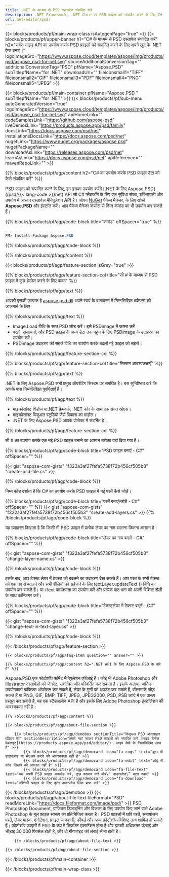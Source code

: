 ```yaml
---
title: .NET के माध्यम से PSD दस्तावेज़ संपादित करें
description: .NET Framework, .NET Core पर PSD फ़ाइल को संपादित करने के लिए C# स्रोत कोड।
url: net/editor/psd/
---
```


{{< blocks/products/pf/main-wrap-class isAutogenPage="true" >}}
{{< blocks/products/pf/upper-banner h1="C# के माध्यम से PSD दस्तावेज़ संपादित करें" h2="सर्वर-साइड API का उपयोग करके PSD फ़ाइलों को संपादित करने के लिए अपने खुद के .NET ऐप्स बनाएं।" logoImageSrc="https://www.aspose.cloud/templates/aspose/img/products/psd/aspose_psd-for-net.svg" sourceAdditionalConversionTag="" additionalConversionTag="PSD" pfName="Aspose.PSD" subTitlepfName="for .NET" downloadUrl="" fileiconsmall1="TIFF" fileiconsmall2="GIF" fileiconsmall3="PDF" fileiconsmall4="PNG" fileiconsmall5="JPEG" >}}

{{< blocks/products/pf/main-container pfName="Aspose.PSD " subTitlepfName="for .NET" >}}
{{< blocks/products/pf/sub-menu autoGeneratedVersion="true" logoImageSrc="https://www.aspose.cloud/templates/aspose/img/products/psd/aspose_psd-for-net.svg" apiHomeLink="" codeSamplesLink="https://github.com/aspose-psd" liveDemosLink="https://products.aspose.app/psd/family" docsLink="https://docs.aspose.com/psd/net" installationsDocsLink="https://docs.aspose.com/psd/net" nugetLink="https://www.nuget.org/packages/aspose.psd" nugetPackageName="" downloadAsLink="https://releases.aspose.com/psd/net" learnAsLink="https://docs.aspose.com/psd/net" apiReference="" mavenRepoLink="" >}}

{{% blocks/products/pf/agp/content h2="C# का उपयोग करके PSD फ़ाइल डेटा को कैसे संपादित करें" %}}

 PSD फ़ाइल को संपादित करने के लिए, हम इसका उपयोग करेंगे
 [.NET के लिए Aspose.PSD](/psd/{{< lang-code >}}net) 
 API जो C# प्लेटफ़ॉर्म के लिए एक सुविधा संपन्न, शक्तिशाली और उपयोग में आसान दस्तावेज़ मैनिपुलेशन API है। ओपन
 [NuGet](https://www.nuget.org/packages/aspose.psd) 
 पैकेज मैनेजर, के लिए खोजें
 **Aspose.PSD** 
 और इंस्टॉल करें। आप पैकेज मैनेजर कंसोल से निम्न कमांड का भी उपयोग कर सकते हैं।

{{% blocks/products/pf/agp/code-block title="कमांड" offSpacer="true" %}}

```cs

PM> Install-Package Aspose.PSD

```

{{% /blocks/products/pf/agp/code-block %}}

{{% /blocks/products/pf/agp/content %}}

{{< blocks/products/pf/agp/feature-section isGrey="true" >}}

{{% blocks/products/pf/agp/feature-section-col title="सी # के माध्यम से PSD फ़ाइल में कुछ हेरफेर करने के लिए कदम" %}}

{{% blocks/products/pf/agp/text %}}

 आपको इसकी ज़रूरत है
 [aspose.psd.dll](https://releases.aspose.com/psd/net) 
 अपने स्वयं के वातावरण में निम्नलिखित वर्कफ़्लो को आज़माने के लिए

{{% /blocks/products/pf/agp/text %}}

+ Image.Load विधि के साथ PSD लोड करें। इसे PSDimage में कास्ट करें
+ परतों, संसाधनों, और PSD फ़ाइल के अन्य डेटा तक पहुंच के लिए PSDimage के उदाहरण का उपयोग करें।
+ PSDimage उदाहरण की सहेजें विधि का उपयोग करके बदली गई फ़ाइल को सहेजें।

{{% /blocks/products/pf/agp/feature-section-col %}}

{{% blocks/products/pf/agp/feature-section-col title="सिस्टम आवश्यकताएँ" %}}

{{% blocks/products/pf/agp/text %}}

 .NET के लिए Aspose.PSD सभी प्रमुख ऑपरेटिंग सिस्टम पर समर्थित है। बस सुनिश्चित करें कि आपके पास निम्नलिखित पूर्वापेक्षाएँ हैं।

{{% /blocks/products/pf/agp/text %}}

- माइक्रोसॉफ्ट विंडोज या.NET फ्रेमवर्क, .NET कोर के साथ एक संगत ओएस।
- माइक्रोसॉफ्ट विजुअल स्टूडियो जैसे विकास का माहौल।
- .NET के लिए Aspose.PSD आपके प्रोजेक्ट में संदर्भित है।

{{% /blocks/products/pf/agp/feature-section-col %}}


सी # का उपयोग करके एक नई PSD फ़ाइल बनाने का आसान तरीका यहां दिया गया है।
<!-- CODE-BLOCK -->
{{% blocks/products/pf/agp/code-block title="PSD फ़ाइल बनाएं - C#" offSpacer="" %}}

{{< gist "aspose-com-gists" "f322a3af27fefa5738f72b456cf505b3" "create-psd-file.cs" >}}

{{% /blocks/products/pf/agp/code-block %}}


निम्न कोड दर्शाता है कि C# का उपयोग करके PSD फ़ाइल में नई परतें कैसे जोड़ें।
<!-- CODE-BLOCK -->
{{% blocks/products/pf/agp/code-block title="परतें बनाएं/जोड़ें - C#" offSpacer="" %}}
{{< gist "aspose-com-gists" "f322a3af27fefa5738f72b456cf505b3" "create-add-layers.cs" >}}
{{% /blocks/products/pf/agp/code-block %}}


यह उदाहरण दिखाता है कि किसी भी PSD फ़ाइल में प्रत्येक लेयर का नाम बदलना कितना आसान है।
<!-- CODE-BLOCK -->
{{% blocks/products/pf/agp/code-block title="लेयर का नाम बदलें - C#" offSpacer="" %}}

{{< gist "aspose-com-gists" "f322a3af27fefa5738f72b456cf505b3" "change-layer-name.cs" >}}

{{% /blocks/products/pf/agp/code-block %}}


इसके बाद, आप टेक्स्ट लेयर में टेक्स्ट को बदलने का उदाहरण देख सकते हैं। आप परत के सभी टेक्स्ट को एक नए से बदलने और सभी शैलियों को सहेजने के लिए textLayer.updateText () विधि का उपयोग कर सकते हैं।
या iText कार्यक्षमता का उपयोग करें और प्रत्येक पाठ भाग को अपनी विशिष्ट शैली के साथ कॉन्फ़िगर करें।
<!-- CODE-BLOCK -->
{{% blocks/products/pf/agp/code-block title="टेक्स्टलेयर में टेक्स्ट बदलें - C#" offSpacer="" %}}

{{< gist "aspose-com-gists" "f322a3af27fefa5738f72b456cf505b3" "change-text-in-text-layer.cs" >}}

{{% /blocks/products/pf/agp/code-block %}}

{{< /blocks/products/pf/agp/feature-section >}}

    {{< blocks/products/pf/agp/faq-item question="" answer="" >}}
 

<!-- aboutfile Starts -->

    {{% blocks/products/pf/agp/content h2=".NET API के लिए Aspose.PSD के बारे में" %}}

 Aspose.PSD एक फोटोशॉप फॉर्मेट मैनिपुलेशन एपीआई है। कोई भी Adobe Photoshop और Illustrator दस्तावेज़ों को जेनरेट, संशोधित और परिवर्तित कर सकता है। इसके अलावा, अंतिम उपयोगकर्ता ग्राफिक्स ऑपरेशन कर सकते हैं, लेयर के गुणों को अपडेट कर सकते हैं, वॉटरमार्क जोड़ सकते हैं या PNG, GIF, BMP, TIFF, JPEG, JPEG2000, PSD, PSB आदि में एक प्रारूप प्रस्तुत कर सकते हैं, यह एक स्टैंडअलोन API है और इसके लिए Adobe Photoshop इंस्टॉलेशन की आवश्यकता नहीं है। 



    {{% /blocks/products/pf/agp/content %}}

    {{< blocks/products/pf/agp/about-file-section >}}

        {{< blocks/products/pf/agp/demobox sectionTitle="विजुअल PSD ऑनलाइन एडिटर ऐप" sectionDescription="हमारे यहां जाकर PSD फ़ाइलों को संपादित करें [लाइव डेमोस वेबसाइट](https://products.aspose.app/psd/editor/)। लाइव डेमो के निम्नलिखित लाभ हैं" >}}
            {{< blocks/products/pf/agp/democard icon="fa-cogs" text="कुछ भी डाउनलोड या सेटअप करने की आवश्यकता नहीं है" >}}
            {{< blocks/products/pf/agp/democard icon="fa-edit" text="कोई भी कोड लिखने की ज़रूरत नहीं है" >}}
            {{< blocks/products/pf/agp/democard icon="fa-file-text" text="बस अपनी PSD फ़ाइल अपलोड करें, कुछ बदलाव करें और\" डाउनलोड\” बटन दबाएं" >}}
            {{< blocks/products/pf/agp/democard icon="fa-download" text="परिणामी फ़ाइल के लिए तुरंत डाउनलोड लिंक प्राप्त करें" >}}
{{< /blocks/products/pf/agp/demobox >}}
        {{< blocks/products/pf/agp/about-file-text fileFormat="PSD" readMoreLink="https://docs.fileformat.com/image/psd/" >}}
PSD, Photoshop Document, ग्राफिक्स डिजाइनिंग और विकास के लिए उपयोग किए जाने वाले Adobe Photoshop के मूल फ़ाइल स्वरूप का प्रतिनिधित्व करता है। PSD फ़ाइलों में छवि परतें, समायोजन परतें, लेयर मास्क, एनोटेशन, फ़ाइल जानकारी, कीवर्ड और अन्य फ़ोटोशॉप-विशिष्ट तत्व शामिल हो सकते हैं। फ़ोटोशॉप फ़ाइलों में.PSD के रूप में डिफ़ॉल्ट एक्सटेंशन होता है और इसकी अधिकतम ऊंचाई और चौड़ाई 30,000 पिक्सेल होती है, और दो गीगाबाइट की लंबाई सीमा होती है।

        {{< /blocks/products/pf/agp/about-file-text >}}

    {{< /blocks/products/pf/agp/about-file-section >}}

<!-- aboutfile Ends -->

{{< /blocks/products/pf/main-container >}}
    
{{< /blocks/products/pf/main-wrap-class >}}
